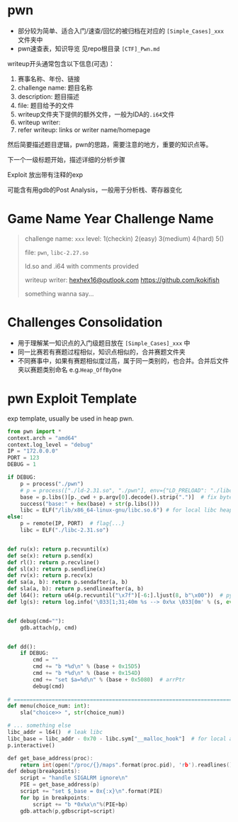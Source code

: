 # pwn

- 部分较为简单、适合入门/速查/回忆的被归档在对应的 `[Simple_Cases]_xxx` 文件夹中
- pwn速查表，知识导览 见repo根目录 `[CTF]_Pwn.md`

writeup开头通常包含以下信息(可选)：

1. 赛事名称、年份、链接
2. challenge name: 题目名称
3. description: 题目描述
4. file: 题目给予的文件
5. writeup文件夹下提供的额外文件，一般为IDA的`.i64`文件
6. writeup writer: 
7. refer writeup: links or writer name/homepage

然后简要描述题目逻辑，pwn的思路，需要注意的地方，重要的知识点等。

下一个一级标题开始，描述详细的分析步骤

Exploit 放出带有注释的exp

可能含有用gdb的Post Analysis，一般用于分析栈、寄存器变化



# Game Name Year Challenge Name

> challenge name: `xxx`   level: 1(checkin) 2(easy) 3(medium) 4(hard) 5()
>
> file: `pwn`, `libc-2.27.so`
>
> ld.so and .i64 with comments provided
>
> writeup writer: hexhex16@outlook.com    https://github.com/kokifish
>
> something wanna say...



# Challenges Consolidation

- 用于理解某一知识点的入门级题目放在  `[Simple_Cases]_xxx` 中
- 同一比赛若有赛题过程相似，知识点相似的，合并赛题文件夹
- 不同赛事中，如果有赛题相似度过高，属于同一类别的，也合并。合并后文件夹以赛题类别命名 e.g.`Heap_OffByOne`



# pwn Exploit Template

exp template, usually be used in heap pwn.

```python
from pwn import *
context.arch = "amd64"
context.log_level = "debug"
IP = "172.0.0.0"
PORT = 123
DEBUG = 1

if DEBUG:
    p = process("./pwn")
    # p = process(["./ld-2.31.so", "./pwn"], env={"LD_PRELOAD": "./libc-2.31.so"})
    base = p.libs()[p._cwd + p.argv[0].decode().strip(".")]  # fix bytes str error in py3.9
    success("base:" + hex(base) + str(p.libs()))
    libc = ELF("/lib/x86_64-linux-gnu/libc.so.6") # for local libc heap pwn
else:
    p = remote(IP, PORT)  # flag{...}
    libc = ELF("./libc-2.31.so")


def ru(x): return p.recvuntil(x)
def se(x): return p.send(x)
def rl(): return p.recvline()
def sl(x): return p.sendline(x)
def rv(x): return p.recv(x)
def sa(a, b): return p.sendafter(a, b)
def sla(a, b): return p.sendlineafter(a, b)
def l64(): return u64(p.recvuntil("\x7f")[-6:].ljust(8, b"\x00"))  # python 3.9 pass
def lg(s): return log.info('\033[1;31;40m %s --> 0x%x \033[0m' % (s, eval(s)))


def debug(cmd=""):
    gdb.attach(p, cmd)


def dd():
    if DEBUG:
        cmd = ""
        cmd += "b *%d\n" % (base + 0x15D5)
        cmd += "b *%d\n" % (base + 0x154D)
        cmd += "set $a=%d\n" % (base + 0x5080)  # arrPtr
        debug(cmd)
        
# ===================================================================================
def menu(choice_num: int):
    sla("choice>> ", str(choice_num))

# ... something else
libc_addr = l64()  # leak libc
libc_base = libc_addr - 0x70 - libc.sym["__malloc_hook"]  # for local and remote libc compatibility
p.interactive()
```

```c
def get_base_address(proc):
	return int(open("/proc/{}/maps".format(proc.pid), 'rb').readlines()[0].split('-')[0], 16)
def debug(breakpoints):
    script = "handle SIGALRM ignore\n"
    PIE = get_base_address(p)
    script += "set $_base = 0x{:x}\n".format(PIE)
    for bp in breakpoints:
        script += "b *0x%x\n"%(PIE+bp)
    gdb.attach(p,gdbscript=script)
```



